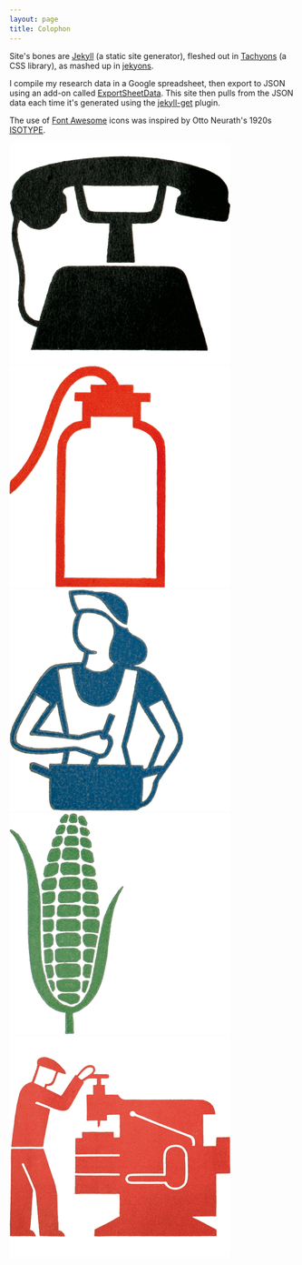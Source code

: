 ```yaml
---
layout: page
title: Colophon
---
```


Site's bones are [Jekyll](https://jekyllrb.com/) (a static site generator), fleshed out in [Tachyons](http://tachyons.io/) (a CSS library), as mashed up in [jekyons](https://github.com/joshosbrn/jekyons).

I compile my research data in a Google spreadsheet, then export to JSON using an add-on called [ExportSheetData](https://github.com/Synthoid/ExportSheetData). This site then pulls from the JSON data each time it's generated using the [jekyll-get](https://github.com/18F/jekyll-get) plugin.

The use of [Font Awesome](https://fontawesome.com/) icons was inspired by Otto Neurath's 1920s [ISOTYPE](http://www.designhistory.org/Symbols_pages/isotype.html).

<img src="/images/isotype1.gif" class="w-10"> <img src="/images/isotype2.gif" class="w-10"> <img src="/images/isotype3.gif" class="w-10"> <img src="/images/isotype4.gif" class="w-10"> <img src="/images/isotype5.gif" class="w-10">
